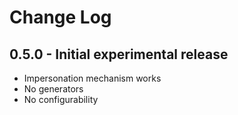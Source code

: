 # Change Log

## 0.5.0 - Initial experimental release

* Impersonation mechanism works
* No generators
* No configurability
